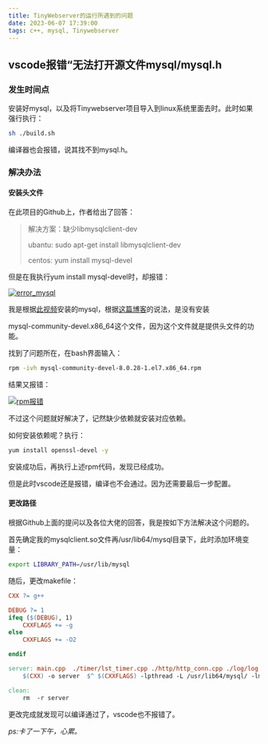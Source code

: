 ```yaml
---
title: TinyWebserver的运行所遇到的问题
date: 2023-06-07 17:39:00
tags: c++, mysql, Tinywebserver
---
```


## vscode报错“无法打开源文件mysql/mysql.h

### 发生时间点

安装好mysql，以及将Tinywebserver项目导入到linux系统里面去时。此时如果强行执行：

```bash	
sh ./build.sh
```

编译器也会报错，说其找不到mysql.h。

### 解决办法

#### 安装头文件

在此项目的Github上，作者给出了回答：

> 解决方案：缺少libmysqlclient-dev
>
> ubantu: sudo apt-get install libmysqlclient-dev
>
> centos: yum install mysql-devel

但是在我执行yum install mysql-devel时，却报错：

[![error_mysql](https://s1.ax1x.com/2023/06/07/pCF6Yid.png)](https://imgse.com/i/pCF6Yid)

我是根据[此视频](https://www.bilibili.com/video/BV1et4y177E5/?spm_id_from=333.1007.top_right_bar_window_history.content.click&vd_source=fb96729252c30c70b2c0ae9cf30fe1a3)安装的mysql，根据[这篇博客](https://blog.csdn.net/u013255206/article/details/73650950?ops_request_misc=&request_id=&biz_id=102&utm_term=无法打开源文件mysql/mysql.h&utm_medium=distribute.pc_search_result.none-task-blog-2~all~sobaiduweb~default-1-73650950.142^v88^insert_down38v5,239^v2^insert_chatgpt&spm=1018.2226.3001.4187)的说法，是没有安装

mysql-community-devel.x86_64这个文件，因为这个文件就是提供头文件的功能。

找到了问题所在，在bash界面输入：

```bash
rpm -ivh mysql-community-devel-8.0.28-1.el7.x86_64.rpm 
```

结果又报错：

[![rpm报错](https://s1.ax1x.com/2023/06/07/pCF6WQ0.png)](https://imgse.com/i/pCF6WQ0)

不过这个问题就好解决了，记然缺少依赖就安装对应依赖。

如何安装依赖呢？执行：

```bash
yum install openssl-devel -y
```

安装成功后，再执行上述rpm代码，发现已经成功。

但是此时vscode还是报错，编译也不会通过。因为还需要最后一步配置。

#### 更改路径

根据Github上面的提问以及各位大佬的回答，我是按如下方法解决这个问题的。

首先确定我的mysqlclient.so文件再/usr/lib64/mysql目录下，此时添加环境变量：

```bash
export LIBRARY_PATH=/usr/lib/mysql
```

随后，更改makefile：

```makefile
CXX ?= g++

DEBUG ?= 1
ifeq ($(DEBUG), 1)
    CXXFLAGS += -g
else
    CXXFLAGS += -O2

endif

server: main.cpp  ./timer/lst_timer.cpp ./http/http_conn.cpp ./log/log.cpp ./CGImysql/sql_connection_pool.cpp  webserver.cpp config.cpp
	$(CXX) -o server  $^ $(CXXFLAGS) -lpthread -L /usr/lib64/mysql/ -lmysqlclient ##此行变更

clean:
	rm  -r server
```

更改完成就发现可以编译通过了，vscode也不报错了。

*ps:卡了一下午，心累。*
